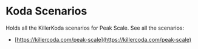 # Koda Scenarios

Holds all the KillerKoda scenarios for Peak Scale. See all the scenarios:

  - [https://killercoda.com/peak-scale](https://killercoda.com/peak-scale)

